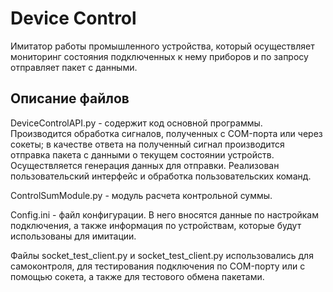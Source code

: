 # Device Сontrol
Имитатор работы промышленного устройства, который осуществляет мониторинг состояния подключенных к нему приборов и по запросу отправляет пакет с данными.

## Описание файлов
DeviceControlAPI.py - содержит код основной программы.
Производится обработка сигналов, полученных с COM-порта или через сокеты; в качестве ответа на полученный сигнал производится отправка пакета с данными о текущем состоянии устройств.
Осуществляется генерация данных для отправки.
Реализован пользовательский интерфейс и обработка пользовательских команд.

ControlSumModule.py - модуль расчета контрольной суммы.

Config.ini - файл конфигурации.
В него вносятся данные по настройкам подключения, а также информация по устройствам, которые будут использованы для имитации.

Файлы socket_test_client.py и socket_test_client.py использовались для самоконтроля, для тестирования подключения по COM-порту или с помощью сокета, а также для тестового обмена пакетами.



